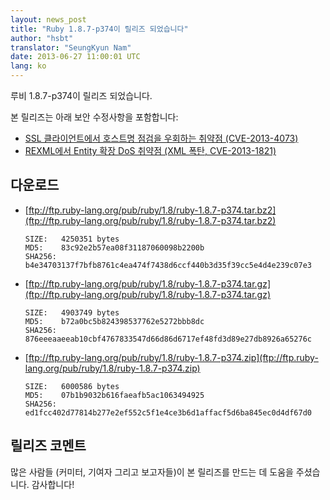 ```yaml
---
layout: news_post
title: "Ruby 1.8.7-p374이 릴리즈 되었습니다"
author: "hsbt"
translator: "SeungKyun Nam"
date: 2013-06-27 11:00:01 UTC
lang: ko
---
```


루비 1.8.7-p374이 릴리즈 되었습니다.

본 릴리즈는 아래 보안 수정사항을 포함합니다:

 * [SSL 클라이언트에서 호스트명 점검을 우회하는 취약점
   (CVE-2013-4073)](/en/news/2013/06/27/hostname-check-bypassing-vulnerability-in-openssl-client-cve-2013-4073/)
 * [REXML에서 Entity 확장 DoS 취약점 (XML 폭탄,
   CVE-2013-1821)](/en/news/2013/02/22/rexml-dos-2013-02-22/)

## 다운로드

* [ftp://ftp.ruby-lang.org/pub/ruby/1.8/ruby-1.8.7-p374.tar.bz2](ftp://ftp.ruby-lang.org/pub/ruby/1.8/ruby-1.8.7-p374.tar.bz2)

      SIZE:   4250351 bytes
      MD5:    83c92e2b57ea08f31187060098b2200b
      SHA256: b4e34703137f7bfb8761c4ea474f7438d6ccf440b3d35f39cc5e4d4e239c07e3

* [ftp://ftp.ruby-lang.org/pub/ruby/1.8/ruby-1.8.7-p374.tar.gz](ftp://ftp.ruby-lang.org/pub/ruby/1.8/ruby-1.8.7-p374.tar.gz)

      SIZE:   4903749 bytes
      MD5:    b72a0bc5b824398537762e5272bbb8dc
      SHA256: 876eeeaaeeab10cbf4767833547d66d86d6717ef48fd3d89e27db8926a65276c

* [ftp://ftp.ruby-lang.org/pub/ruby/1.8/ruby-1.8.7-p374.zip](ftp://ftp.ruby-lang.org/pub/ruby/1.8/ruby-1.8.7-p374.zip)

      SIZE:   6000586 bytes
      MD5:    07b1b9032b616faeafb5ac1063494925
      SHA256: ed1fcc402d77814b277e2ef552c5f1e4ce3b6d1affacf5d6ba845ec0d4df67d0

## 릴리즈 코멘트

많은 사람들 (커미터, 기여자 그리고 보고자들)이 본 릴리즈를 만드는 데 도움을 주셨습니다.
감사합니다!

